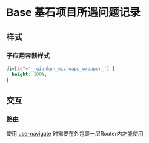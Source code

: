 # Base 基石项目所遇问题记录

## 样式

### 子应用容器样式

```css
div[id^='__qiankun_microapp_wrapper_'] {
  height: 100%;
}
```

## 交互

### 路由

使用 [use-navigate](https://reactrouter.com/en/6.15.0/hooks/use-navigate) 时需要在外包裹一层Router内才能使用
